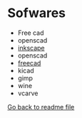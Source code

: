 # Sofwares

- Free cad
- openscad
- [inkscape](/md-files/inkscape.md)
- openscad
- [freecad](/md-files/freecad.md)
- kicad
- gimp
- wine
- vcarve

[Go back to readme file](/readme.md)